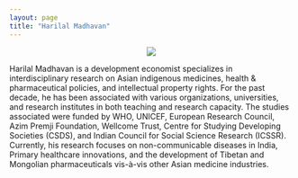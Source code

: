 ```yaml
---
layout: page
title: "Harilal Madhavan"
---
```

<p align="center">
<img src="https://github.com/user-attachments/assets/f7d2cdf3-502d-4785-a2c3-31f644c5e046.JPG"/>
</p>


Harilal Madhavan is a development economist specializes in interdisciplinary research on Asian indigenous medicines, health & pharmaceutical policies, and intellectual property rights. For the past decade, he has been associated with various organizations, universities, and research institutes in both teaching and research capacity. The studies associated were funded by WHO, UNICEF, European Research Council, Azim Premji Foundation, Wellcome Trust, Centre for Studying Developing Societies (CSDS), and Indian Council for Social Science Research (ICSSR). Currently, his research focuses on non-communicable diseases in India, Primary healthcare innovations, and the development of Tibetan and Mongolian pharmaceuticals vis-à-vis other Asian medicine industries.
